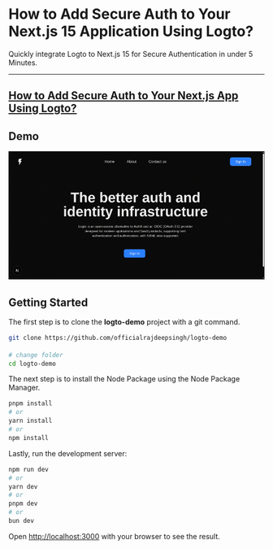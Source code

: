 # How to Add Secure Auth to Your Next.js 15 Application Using Logto?
Quickly integrate Logto to Next.js 15 for Secure Authentication in under 5 Minutes.

---
[How to Add Secure Auth to Your Next.js App Using Logto?](https://medium.com/frontendweb/how-to-add-secure-auth-to-your-next-js-app-using-logto-ba68ebb1f680)
---

## Demo

![demologto](./.github/logto-demo.gif)

## Getting Started

The first step is to clone the **logto-demo** project with a git command.

```bash
git clone https://github.com/officialrajdeepsingh/logto-demo

# change folder
cd logto-demo
```
The next step is to install the Node Package using the Node Package Manager.

```bash
pnpm install
# or
yarn install
# or
npm install
```

Lastly, run the development server:

```bash
npm run dev
# or
yarn dev
# or
pnpm dev
# or
bun dev
```

Open [http://localhost:3000](http://localhost:3000) with your browser to see the result.
